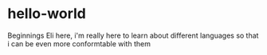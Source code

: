 # hello-world
Beginnings
Eli here, i'm really here to learn about different languages so that i can be even more conformtable with them 
